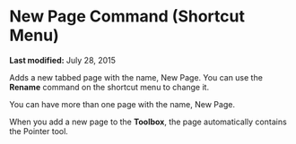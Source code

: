 
# New Page Command (Shortcut Menu)

 **Last modified:** July 28, 2015

Adds a new tabbed page with the name, New Page. You can use the  **Rename** command on the shortcut menu to change it.

You can have more than one page with the name, New Page.

When you add a new page to the  **Toolbox**, the page automatically contains the Pointer tool.
